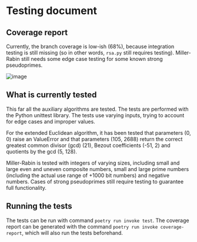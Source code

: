 # Testing document

## Coverage report

Currently, the branch coverage is low-ish (68%), because integration testing is still missing (so in other words, `rsa.py` still requires testing). Miller-Rabin still needs some edge case testing for some known strong pseudoprimes.

![image](https://github.com/user-attachments/assets/e21319c9-548a-48e5-9e55-2c5220386b23)

## What is currently tested

This far all the auxiliary algorithms are tested. The tests are performed with the Python unittest library.
The tests use varying inputs, trying to account for edge cases and improper values.

For the extended Euclidean algorithm, it has been tested that parameters (0, 0) raise an ValueError
and that parameters (105, 2688) return the correct greatest common divisor (gcd) (21),
Bezout coefficients (-51, 2) and quotients by the gcd (5, 128).

Miller-Rabin is tested with integers of varying sizes, including small and large even and uneven composite numbers,
small and large prime numbers (including the actual use range of +1000 bit numbers) and negative numbers. Cases of strong pseudoprimes still require testing to guarantee full functionality.

## Running the tests

The tests can be run with command `poetry run invoke test`. The coverage report can be generated with the command
`poetry run invoke coverage-report`, which will also run the tests beforehand.
